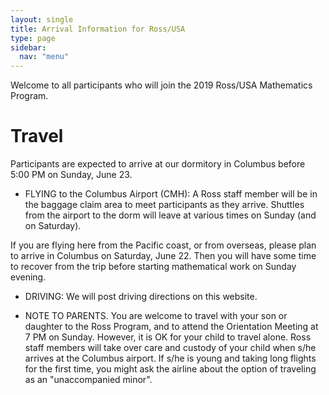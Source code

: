 ```yaml
---
layout: single
title: Arrival Information for Ross/USA
type: page
sidebar:
  nav: "menu"
---
```


Welcome to all participants who will join the 2019 Ross/USA
Mathematics Program.

# Travel

Participants are expected to arrive at our dormitory in Columbus before 5:00 PM on Sunday, June 23.  

- FLYING to the Columbus Airport (CMH):  A Ross staff member will 
be in the baggage claim area to meet participants as they arrive.  Shuttles
from the airport to the dorm will leave at various times
on Sunday (and on Saturday).  

If you are flying here from the Pacific coast, or from overseas, please plan
to arrive in Columbus on Saturday, June 22.  Then you will have some time to
recover from the trip before starting mathematical work on Sunday evening.

- DRIVING:  We will post driving directions on this website.

- NOTE TO PARENTS.  You are welcome to travel with your son or daughter 
to the Ross Program, and to attend the Orientation Meeting at 7 PM on Sunday.
However, it is OK for your child to travel alone.  Ross staff members will
take over care and custody of your child when s/he arrives at the Columbus airport.
If s/he is young and taking long flights for the first time, you might
ask the airline about the option of traveling as an "unaccompanied minor".
